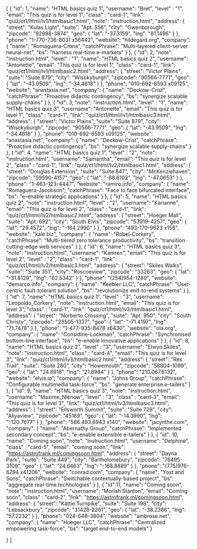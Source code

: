 [
  {
    "id": 1,
    "name": "HTML basics quiz 1",
    "username": "Bret",
    "level" : "1",
    "email": "This quiz is for level 1",
    "class" : "card-1",
    "link": "quiz/ct1/html/lv1/htmlbasic1.html",
    "note": "instruction.html",
    "address": {
      "street": "Kulas Light",
      "suite": "Apt. 556",
      "city": "Gwenborough",
      "zipcode": "92998-3874",
      "geo": {
        "lat": "-37.3159",
        "lng": "81.1496"
      }
    },
    "phone": "1-770-736-8031 x56442",
    "website": "hildegard.org",
    "company": {
      "name": "Romaguera-Crona",
      "catchPhrase": "Multi-layered client-server neural-net",
      "bs": "harness real-time e-markets"
    }
  },
  {
    "id": 2,
    "note": "instruction.html",
    "level" : "1",
    "name": "HTML basics quiz 2",
    "username": "Antonette",
    "email": "This quiz is for level 1",
        "class" : "card-1",
    "link": "quiz/ct1/html/lv1/htmlbasic2.html",
    "address": {
      "street": "Victor Plains",
      "suite": "Suite 879",
      "city": "Wisokyburgh",
      "zipcode": "90566-7771",
      "geo": {
        "lat": "-43.9509",
        "lng": "-34.4618"
      }
    },
    "phone": "010-692-6593 x09125",
    "website": "anastasia.net",
    "company": {
      "name": "Deckow-Crist",
      "catchPhrase": "Proactive didactic contingency",
      "bs": "synergize scalable supply-chains"
    }
  },
  {
    "id": 3,
    "note": "instruction.html",
    "level" : "1",
    "name": "HTML basics quiz 3",
    "username": "Antonette",
    "email": "This quiz is for level 1",
        "class" : "card-1",
    "link": "quiz/ct1/html/lv1/htmlbasic3.html",
    "address": {
      "street": "Victor Plains",
      "suite": "Suite 879",
      "city": "Wisokyburgh",
      "zipcode": "90566-7771",
      "geo": {
        "lat": "-43.9509",
        "lng": "-34.4618"
      }
    },
    "phone": "010-692-6593 x09125",
    "website": "anastasia.net",
    "company": {
      "name": "Deckow-Crist",
      "catchPhrase": "Proactive didactic contingency",
      "bs": "synergize scalable supply-chains"
    }
  },
  {
    "id": 4,
    "name": "HTML basics quiz 1",
    "level" : "2",
    "note": "instruction.html",
    "username": "Samantha",
    "email": "This quiz is for level 2",
        "class" : "card-1",
    "link": "quiz/ct1/html/lv2/htmlbasic1.html",
    "address": {
      "street": "Douglas Extension",
      "suite": "Suite 847",
      "city": "McKenziehaven",
      "zipcode": "59590-4157",
      "geo": {
        "lat": "-68.6102",
        "lng": "-47.0653"
      }
    },
    "phone": "1-463-123-4447",
    "website": "ramiro.info",
    "company": {
      "name": "Romaguera-Jacobson",
      "catchPhrase": "Face to face bifurcated interface",
      "bs": "e-enable strategic applications"
    }
  },
  {
    "id": 5,
    "name": "HTML basics quiz 2",
    "note": "instruction.html",
    "level" : "2",
    "username": "Karianne",
    "email": "This quiz is for level 2",
        "class" : "card-1",
    "link": "quiz/ct1/html/lv2/htmlbasic2.html",
    "address": {
      "street": "Hoeger Mall",
      "suite": "Apt. 692",
      "city": "South Elvis",
      "zipcode": "53919-4257",
      "geo": {
        "lat": "29.4572",
        "lng": "-164.2990"
      }
    },
    "phone": "493-170-9623 x156",
    "website": "kale.biz",
    "company": {
      "name": "Robel-Corkery",
      "catchPhrase": "Multi-tiered zero tolerance productivity",
      "bs": "transition cutting-edge web services"
    }
  },
  {
    "id": 6,
    "name": "HTML basics quiz 3",
    "note": "instruction.html",
    "username": "Kamren",
    "email": "This quiz is for level 2",
    "level" : "2",
        "class" : "card-1",
    "link": "quiz/ct1/html/lv2/htmlbasic3.html",
    "address": {
      "street": "Skiles Walks",
      "suite": "Suite 351",
      "city": "Roscoeview",
      "zipcode": "33263",
      "geo": {
        "lat": "-31.8129",
        "lng": "62.5342"
      }
    },
    "phone": "(254)954-1289",
    "website": "demarco.info",
    "company": {
      "name": "Keebler LLC",
      "catchPhrase": "User-centric fault-tolerant solution",
      "bs": "revolutionize end-to-end systems"
    }
  },
  {
    "id": 7,
    "name": "HTML basics quiz 1",
    "level" : "3",
    "username": "Leopoldo_Corkery",
    "note": "instruction.html",
    "email": "This quiz is for level 3",
        "class" : "card-1",
    "link": "quiz/ct1/html/lv3/htmlbasic1.html",
    "address": {
      "street": "Norberto Crossing",
      "suite": "Apt. 950",
      "city": "South Christy",
      "zipcode": "23505-1337",
      "geo": {
        "lat": "-71.4197",
        "lng": "71.7478"
      }
    },
    "phone": "1-477-935-8478 x6430",
    "website": "ola.org",
    "company": {
      "name": "Considine-Lockman",
      "catchPhrase": "Synchronised bottom-line interface",
      "bs": "e-enable innovative applications"
    }
  },
  {
    "id": 8,
    "name": "HTML basics quiz 2",
    "level" : "3",
    "username": "Elwyn.Skiles",
    "note": "instruction.html",
        "class" : "card-4",
    "email": "This quiz is for level 3",
    "link": "quiz/ct1/html/lv3/htmlbasic2.html",
    "address": {
      "street": "Rex Trail",
      "suite": "Suite 280",
      "city": "Howemouth",
      "zipcode": "58804-1099",
      "geo": {
        "lat": "24.8918",
        "lng": "21.8984"
      }
    },
    "phone": "210.067.6132",
    "website": "elvis.io",
    "company": {
      "name": "Johns Group",
      "catchPhrase": "Configurable multimedia task-force",
      "bs": "generate enterprise e-tailers"
    }
  },
  {
    "id": 9,
    "name": "HTML basics quiz 3",
    "note": "instruction.html",
    "username": "Maxime_Nienow",
    "level" : "3",
        "class" : "card-3",
    "email": "This quiz is for level 3",
    "link": "quiz/ct1/html/lv3/htmlbasic3.html",
    "address": {
      "street": "Ellsworth Summit",
      "suite": "Suite 729",
      "city": "Aliyaview",
      "zipcode": "45169",
      "geo": {
        "lat": "-14.3990",
        "lng": "-120.7677"
      }
    },
    "phone": "586.493.6943 x140",
    "website": "jacynthe.com",
    "company": {
      "name": "Abernathy Group",
      "catchPhrase": "Implemented secondary concept",
      "bs": "e-enable extensible e-tailers"
    }
  },
  {
    "id": 10,
    "name": "Coming soon",
    "note": "instruction.html",
    "username": "Delphine",
        "class" : "card-5",
    "email": "coming soon",
    "link": "https://astrofrank.ml/comingsoon.html",
    "address": {
      "street": "Dayna Park",
      "suite": "Suite 449",
      "city": "Bartholomebury",
      "zipcode": "76495-3109",
      "geo": {
        "lat": "24.6463",
        "lng": "-168.8889"
      }
    },
    "phone": "(775)976-6794 x41206",
    "website": "conrad.com",
    "company": {
      "name": "Yost and Sons",
      "catchPhrase": "Switchable contextually-based project",
      "bs": "aggregate real-time technologies"
    }
  },
  {
    "id":11,
    "name": "Coming soon",
    "note": "instruction.html",
    "username": "Moriah.Stanton",
    "email": "Coming soon",
        "class" : "card-2",
    "link": "https://astrofrank.ml/comingsoon.html",
    "address": {
      "street": "Kattie Turnpike",
      "suite": "Suite 198",
      "city": "Lebsackbury",
      "zipcode": "31428-2261",
      "geo": {
        "lat": "-38.2386",
        "lng": "57.2232"
      }
    },
    "phone": "024-648-3804",
    "website": "ambrose.net",
    "company": {
      "name": "Hoeger LLC",
      "catchPhrase": "Centralized empowering task-force",
      "bs": "target end-to-end models"
    }

  }
]
